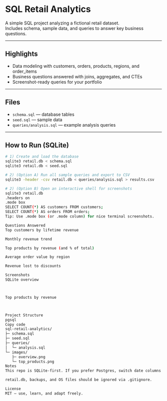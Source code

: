 # SQL Retail Analytics

A simple SQL project analyzing a fictional retail dataset.  
Includes schema, sample data, and queries to answer key business questions.

---

## Highlights
- Data modeling with customers, orders, products, regions, and order_items
- Business questions answered with joins, aggregates, and CTEs
- Screenshot-ready queries for your portfolio

---

## Files
- `schema.sql` — database tables
- `seed.sql` — sample data
- `queries/analysis.sql` — example analysis queries

---

## How to Run (SQLite)

```bash
# 1) Create and load the database
sqlite3 retail.db < schema.sql
sqlite3 retail.db < seed.sql

# 2) (Option A) Run all sample queries and export to CSV
sqlite3 -header -csv retail.db < queries/analysis.sql > results.csv

# 2) (Option B) Open an interactive shell for screenshots
sqlite3 retail.db
.headers on
.mode box
SELECT COUNT(*) AS customers FROM customers;
SELECT COUNT(*) AS orders FROM orders;
Tip: Use .mode box (or .mode column) for nice terminal screenshots.

Questions Answered
Top customers by lifetime revenue

Monthly revenue trend

Top products by revenue (and % of total)

Average order value by region

Revenue lost to discounts

Screenshots
SQLite overview



Top products by revenue



Project Structure
pgsql
Copy code
sql-retail-analytics/
├─ schema.sql
├─ seed.sql
├─ queries/
│  └─ analysis.sql
└─ images/
   ├─ overview.png
   └─ top_products.png
Notes
This repo is SQLite-first. If you prefer Postgres, switch date columns to DATE and use a surrogate BIGSERIAL for order_items.line_id.

retail.db, backups, and OS files should be ignored via .gitignore.

License
MIT — use, learn, and adapt freely.
